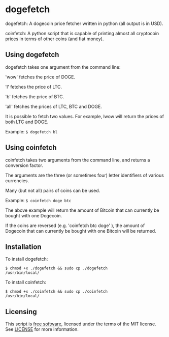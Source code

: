 dogefetch
=========

dogefetch:
A dogecoin price fetcher written in python (all output is in USD).

coinfetch:
A python script that is capable of printing almost all cryptocoin prices in terms 
of other coins (and fiat money).

Using dogefetch
---------------

dogefetch takes one argument from the command line:

'wow' fetches the price of DOGE.

'l' fetches the price of LTC.

'b' fetches the price of BTC.

'all' fetches the prices of LTC, BTC and DOGE.

It is possible to fetch two values. For example, lwow will return the prices of both
LTC and DOGE.

Example: <code>$ dogefetch bl</code>

Using coinfetch
---------------

coinfetch takes two arguments from the command line, and returns a conversion factor.

The arguments are the three (or sometimes four) letter identifiers of various currencies.

Many (but not all) pairs of coins can be used.

Example: <code>$ coinfetch doge btc</code>

The above example will return the amount of Bitcoin that can currently be bought with one
Dogecoin. 

If the coins are reversed (e.g. 'coinfetch btc doge' ), the amount of Dogecoin
that can currently be bought with one Bitcoin will be returned.

Installation
------------

To install dogefetch:

<code>$ chmod +x ./dogefetch && sudo cp ./dogefetch /usr/bin/local/</code>

To install coinfetch:

<code>$ chmod +x ./coinfetch && sudo cp ./coinfetch /usr/bin/local/</code>

Licensing
---------

This script is [free software](http://gnu.org/philosophy/free-sw.html), licensed
under the terms of the MIT license. See [LICENSE](LICENSE) for more information.
